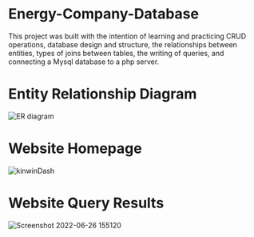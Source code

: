 # Energy-Company-Database

This project was built with the intention of learning and practicing CRUD operations, database design and structure, the relationships between entities, types of joins between tables, the writing of queries, and connecting a Mysql database to a php server.



# Entity Relationship Diagram #

![ER diagram ](https://user-images.githubusercontent.com/63931307/175831126-e65b770c-7706-43ec-a271-d4cce1adee80.png) 


# Website Homepage #
![kinwinDash](https://user-images.githubusercontent.com/63931307/175831159-b1336aee-9551-4254-a76d-66260b74deaf.png)


# Website Query Results #
![Screenshot 2022-06-26 155120](https://user-images.githubusercontent.com/63931307/175831493-388c4445-ee59-40f9-ab4c-431f2c2a1e1a.png)
